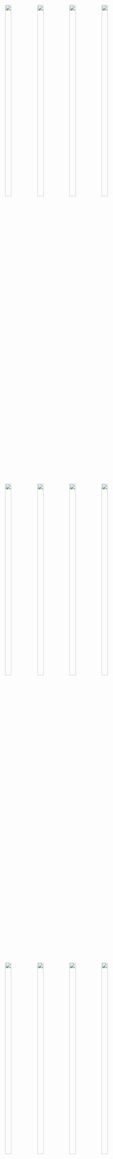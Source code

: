 <p>

  <img src = "https://github.com/smitgopani15/shoppingmalladmin_getx_fb/assets/125651843/916fbbf0-c654-4a86-9231-c11cf720ad0c" width=20% height=40%>
  <img src = "https://github.com/smitgopani15/shoppingmalladmin_getx_fb/assets/125651843/1a638921-4d4f-4d22-80ea-94a8d81c99a3" width=20% height=40%>
  <img src = "https://github.com/smitgopani15/shoppingmalladmin_getx_fb/assets/125651843/d2d98d17-d597-4f82-a316-0c5c59bbcfc0" width=20% height=40%>
  <img src = "https://github.com/smitgopani15/shoppingmalladmin_getx_fb/assets/125651843/e0f6eedd-02c9-49b0-828e-deb47294d482" width=20% height=40%>
  <img src = "https://github.com/smitgopani15/shoppingmalladmin_getx_fb/assets/125651843/48b658fd-200f-4528-be9f-0b8abf60b477" width=20% height=40%>
  <img src = "https://github.com/smitgopani15/shoppingmalladmin_getx_fb/assets/125651843/a2730e6e-2872-48c2-8ccc-d68ae25c205b" width=20% height=40%>
  <img src = "https://github.com/smitgopani15/shoppingmalladmin_getx_fb/assets/125651843/6855a593-b298-49b0-819a-0543792bd8ed" width=20% height=40%>
  <img src = "https://github.com/smitgopani15/shoppingmalladmin_getx_fb/assets/125651843/5b0aca74-ca73-4226-915c-bd22837a3599" width=20% height=40%>
  <img src = "https://github.com/smitgopani15/shoppingmalladmin_getx_fb/assets/125651843/ca66a39c-2498-4f0c-b0fe-7a3c57b55c76" width=20% height=40%>
  <img src = "https://github.com/smitgopani15/shoppingmalladmin_getx_fb/assets/125651843/8bf3f3d7-614b-4ec8-b12a-3f5905c7de73" width=20% height=40%>
  <img src = "https://github.com/smitgopani15/shoppingmalladmin_getx_fb/assets/125651843/1980aa9b-0e5c-4a7d-9017-c9146801598a" width=20% height=40%>
  <img src = "https://github.com/smitgopani15/shoppingmalladmin_getx_fb/assets/125651843/20a991e9-b17d-4706-8fd3-3bfc80db99ff" width=20% height=40%>
  <img src = "https://github.com/smitgopani15/shoppingmalladmin_getx_fb/assets/125651843/9ecf849e-7bef-437f-8147-f704bbe70b4d" width=20% height=40%>
  <img src = "https://github.com/smitgopani15/shoppingmalladmin_getx_fb/assets/125651843/556ab31e-5cc6-4eb2-a1e7-292dc186dce3" width=20% height=40%>
  <img src = "https://github.com/smitgopani15/shoppingmalladmin_getx_fb/assets/125651843/694c4451-959d-46cc-be38-8d255c4d8c29" width=20% height=40%>
  <img src = "https://github.com/smitgopani15/shoppingmalladmin_getx_fb/assets/125651843/afd9bdd4-1973-4ed3-97d8-0edf7768353b" width=20% height=40%>

</p>
